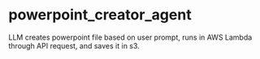 # powerpoint_creator_agent
LLM creates powerpoint file based on user prompt, runs in AWS Lambda through API request, and saves it in s3.

